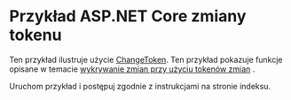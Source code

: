 # <a name="aspnet-core-change-token-sample"></a>Przykład ASP.NET Core zmiany tokenu

Ten przykład ilustruje użycie [ChangeToken](https://docs.microsoft.com/dotnet/api/microsoft.extensions.primitives.changetoken). Ten przykład pokazuje funkcje opisane w temacie [wykrywanie zmian przy użyciu tokenów zmian](https://docs.microsoft.com/aspnet/core/fundamentals/change-tokens) .

Uruchom przykład i postępuj zgodnie z instrukcjami na stronie indeksu.
